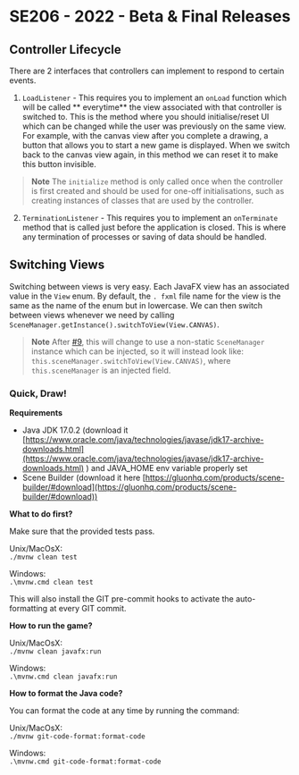 # SE206 - 2022 - Beta & Final Releases

## Controller Lifecycle

There are 2 interfaces that controllers can implement to respond to certain events.

1. `LoadListener` - This requires you to implement an `onLoad` function which will be called **
   everytime** the view
   associated with that controller is switched to. This is the method where you should
   initialise/reset UI which can
   be changed while the user was previously on the same view. For example, with the canvas view
   after you complete a
   drawing, a button that allows you to start a new game is displayed. When we switch back to the
   canvas view again,
   in this method we can reset it to make this button invisible.

> **Note**
> The `initialize` method is only called once when the controller is first created and should be
> used for one-off initialisations, such as creating instances of classes that are used by the
> controller.

2. `TerminationListener` - This requires you to implement an `onTerminate` method that is called
   just before the
   application is closed. This is where any termination of processes or saving of data should be
   handled.

## Switching Views

Switching between views is very easy. Each JavaFX view has an associated value in the `View` enum.
By default, the `.
fxml` file name for the view is the same as the name of the enum but in lowercase. We can then
switch between views
whenever we need by calling `SceneManager.getInstance().switchToView(View.CANVAS)`.

> **Note**
> After [#9](https://github.com/SOFTENG206-2022/quick-draw-beta-final-team-09/issues/9), this will
> change to use a non-static `SceneManager` instance which can be
> injected, so
> it will instead look like: `this.sceneManager.switchToView(View.CANVAS)`,
> where `this.sceneManager`
> is an injected field.

### Quick, Draw!

**Requirements**

- Java JDK 17.0.2 (download
  it [https://www.oracle.com/java/technologies/javase/jdk17-archive-downloads.html](https://www.oracle.com/java/technologies/javase/jdk17-archive-downloads.html) )
  and JAVA_HOME env variable properly set
- Scene Builder (download it
  here [https://gluonhq.com/products/scene-builder/#download](https://gluonhq.com/products/scene-builder/#download))

**What to do first?**

Make sure that the provided tests pass.

Unix/MacOsX:  
`./mvnw clean test`

Windows:  
`.\mvnw.cmd clean test`

This will also install the GIT pre-commit hooks to activate the auto-formatting at every GIT commit.

**How to run the game?**

Unix/MacOsX:  
`./mvnw clean javafx:run`

Windows:  
`.\mvnw.cmd clean javafx:run`

**How to format the Java code?**

You can format the code at any time by running the command:

Unix/MacOsX:  
`./mvnw git-code-format:format-code `

Windows:  
`.\mvnw.cmd git-code-format:format-code `